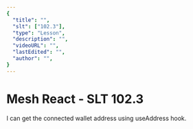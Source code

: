 ```yaml
---
{
  "title": "",
  "slt": ["102.3"],
  "type": "Lesson",
  "description": "",
  "videoURL": "",
  "lastEdited": "",
  "author": "",
}
---
```


# Mesh React - SLT 102.3

I can get the connected wallet address using useAddress hook.